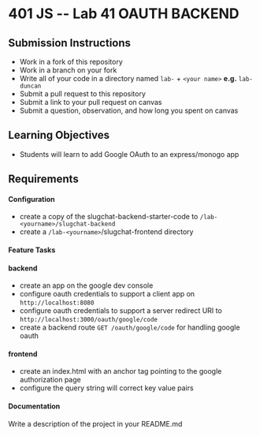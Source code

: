 401 JS --  Lab 41 OAUTH BACKEND
===

## Submission Instructions
  * Work in a fork of this repository
  * Work in a branch on your fork
  * Write all of your code in a directory named `lab-` + `<your name>` **e.g.** `lab-duncan`
  * Submit a pull request to this repository
  * Submit a link to your pull request on canvas
  * Submit a question, observation, and how long you spent on canvas  

## Learning Objectives  
* Students will learn to add Google OAuth to an express/monogo app

## Requirements  
#### Configuration  
* create a copy of the slugchat-backend-starter-code to `/lab-<yourname>/slugchat-backend`
* create a `/lab-<yourname>`/slugchat-frontend directory

#### Feature Tasks  
#### backend
* create an app on the google dev console
 * configure oauth credentials to support a client app on `http://localhost:8080`
 * configure oauth credentials to support a server redirect URI  to `http://localhost:3000/oauth/google/code`
* create a backend route `GET /oauth/google/code` for handling google oauth

#### frontend
* create an index.html with an anchor tag pointing to the google authorization page
 * configure the query string will correct key value pairs

####  Documentation  
Write a description of the project in your README.md
